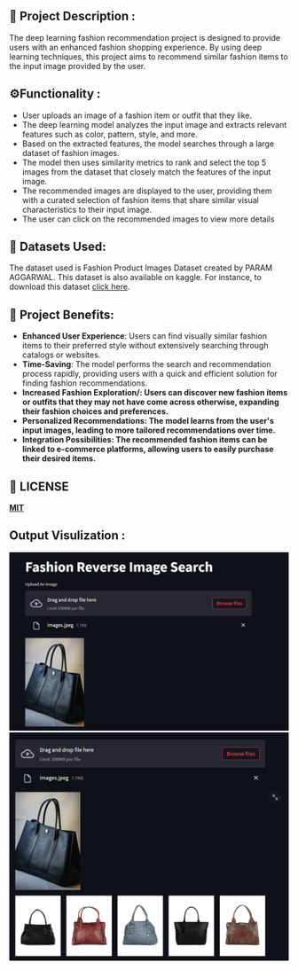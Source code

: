 ## 📌<b> Project Description : </b>

The deep learning fashion recommendation project is designed to provide users with an enhanced fashion shopping experience. By using deep learning techniques, this project aims to recommend similar fashion items to the input image provided by the user.

## ⚙️Functionality :

- User uploads an image of a fashion item or outfit that they like.
- The deep learning model analyzes the input image and extracts relevant features such as color, pattern, style, and more.
- Based on the extracted features, the model searches through a large dataset of fashion images.
- The model then uses similarity metrics to rank and select the top 5 images from the dataset that closely match the features of the input image.
- The recommended images are displayed to the user, providing them with a curated selection of fashion items that share similar visual characteristics to their input image.
- The user can click on the recommended images to view more details 


## 🏁 <b>Datasets Used:</b>
The dataset used is Fashion Product Images Dataset created by PARAM AGGARWAL. This dataset is also available on kaggle. For instance, to download this dataset [click here](https://www.kaggle.com/datasets/paramaggarwal/fashion-product-images-dataset).


## 📕 <b>Project Benefits:</b>
- <b>Enhanced User Experience</b>: Users can find visually similar fashion items to their preferred style without extensively searching through catalogs or websites.
- <b>Time-Saving</b>: The model performs the search and recommendation process rapidly, providing users with a quick and efficient solution for finding fashion recommendations.
- <b>Increased Fashion Exploration/<b>: Users can discover new fashion items or outfits that they may not have come across otherwise, expanding their fashion choices and preferences.
- <b>Personalized Recommendations</b>: The model learns from the user's input images, leading to more tailored recommendations over time.
- <b>Integration Possibilities</b>: The recommended fashion items can be linked to e-commerce platforms, allowing users to easily purchase their desired items.

## 📜 LICENSE
[MIT](LICENSE)

## <b>Output Visulization :</b>
![reference](reference.png)
![reference_2](reference_2.png)

